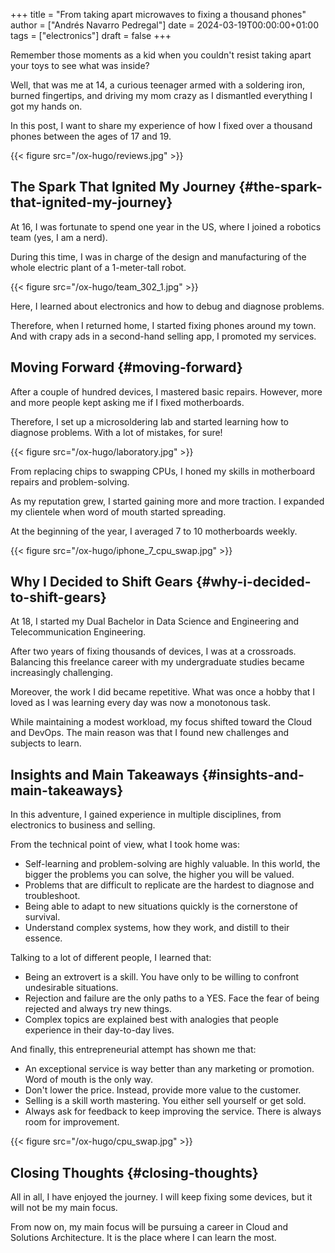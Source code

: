 +++
title = "From taking apart microwaves to fixing a thousand phones"
author = ["Andrés Navarro Pedregal"]
date = 2024-03-19T00:00:00+01:00
tags = ["electronics"]
draft = false
+++

Remember those moments as a kid when you couldn't resist taking apart your toys to see what was inside?

Well, that was me at 14, a curious teenager armed with a soldering iron, burned fingertips, and driving my mom crazy as I dismantled everything I got my hands on.

In this post, I want to share my experience of how I fixed over a thousand phones between the ages of 17 and 19.

{{< figure src="/ox-hugo/reviews.jpg" >}}


## The Spark That Ignited My Journey {#the-spark-that-ignited-my-journey}

At 16, I was fortunate to spend one year in the US, where I joined a robotics team (yes, I am a nerd).

During this time, I was in charge of the design and manufacturing of the whole electric plant of a 1-meter-tall robot.

{{< figure src="/ox-hugo/team_302_1.jpg" >}}

Here, I learned about electronics and how to debug and diagnose problems.

Therefore, when I returned home, I started fixing phones around my town. And with crapy ads in a second-hand selling app, I promoted my services.


## Moving Forward {#moving-forward}

After a couple of hundred devices, I mastered basic repairs. However, more and more people kept asking me if I fixed motherboards.

Therefore, I set up a microsoldering lab and started learning how to diagnose problems. With a lot of mistakes, for sure!

{{< figure src="/ox-hugo/laboratory.jpg" >}}

From replacing chips to swapping CPUs, I honed my skills in motherboard repairs and problem-solving.

As my reputation grew, I started gaining more and more traction. I expanded my clientele when word of mouth started spreading.

At the beginning of the year, I averaged 7 to 10 motherboards weekly.

{{< figure src="/ox-hugo/iphone_7_cpu_swap.jpg" >}}


## Why I Decided to Shift Gears {#why-i-decided-to-shift-gears}

At 18, I started my Dual Bachelor in Data Science and Engineering and Telecommunication Engineering.

After two years of fixing thousands of devices, I was at a crossroads. Balancing this freelance career with my undergraduate studies became increasingly challenging.

Moreover, the work I did became repetitive. What was once a hobby that I loved as I was learning every day was now a monotonous task.

While maintaining a modest workload, my focus shifted toward the Cloud and DevOps. The main reason was that I found new challenges and subjects to learn.


## Insights and Main Takeaways {#insights-and-main-takeaways}

In this adventure, I gained experience in multiple disciplines, from electronics to business and selling.

From the technical point of view, what I took home was:

-   Self-learning and problem-solving are highly valuable. In this world, the bigger the problems you can solve, the higher you will be valued.
-   Problems that are difficult to replicate are the hardest to diagnose and troubleshoot.
-   Being able to adapt to new situations quickly is the cornerstone of survival.
-   Understand complex systems, how they work, and distill to their essence.

Talking to a lot of different people, I learned that:

-   Being an extrovert is a skill. You have only to be willing to confront undesirable situations.
-   Rejection and failure are the only paths to a YES. Face the fear of being rejected and always try new things.
-   Complex topics are explained best with analogies that people experience in their day-to-day lives.

And finally, this entrepreneurial attempt has shown me that:

-   An exceptional service is way better than any marketing or promotion. Word of mouth is the only way.
-   Don't lower the price. Instead, provide more value to the customer.
-   Selling is a skill worth mastering. You either sell yourself or get sold.
-   Always ask for feedback to keep improving the service. There is always room for improvement.

{{< figure src="/ox-hugo/cpu_swap.jpg" >}}


## Closing Thoughts {#closing-thoughts}

All in all, I have enjoyed the journey. I will keep fixing some devices, but it will not be my main focus.

From now on, my main focus will be pursuing a career in Cloud and Solutions Architecture. It is the place where I can learn the most.
